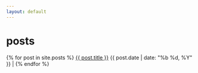 ```yaml
---
layout: default
---
```

# posts
{% for post in site.posts %}
[{{ post.title }}]({{post.url}}) {{ post.date | date: "%b %d, %Y" }} |
{% endfor %}